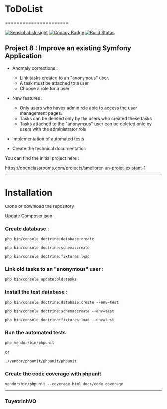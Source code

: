 # ToDoList
======================

[![SensioLabsInsight](https://insight.sensiolabs.com/projects/c2953a88-8f51-49a4-9915-d02305bb2da6/big.png)](https://insight.sensiolabs.com/projects/c2953a88-8f51-49a4-9915-d02305bb2da6)
[![Codacy Badge](https://api.codacy.com/project/badge/Grade/cea2c4823f5849a0bb6699b59bd8bb8e)](https://www.codacy.com/app/tuyetrinhvo/mytodolist?utm_source=github.com&amp;utm_medium=referral&amp;utm_content=tuyetrinhvo/mytodolist&amp;utm_campaign=Badge_Grade)
[![Build Status](https://travis-ci.org/tuyetrinhvo/mytodolist.svg?branch=master)](https://travis-ci.org/tuyetrinhvo/mytodolist)

## Project 8 : Improve an existing Symfony Application
            
   * Anomaly corrections : 
   
        * Link tasks created to an "anonymous" user.
        * A task must be attached to a user
        * Choose a role for a user
        
   * New features :
   
        * Only users who haves admin role able to access the user management pages.
        * Tasks can be deleted only by the users who created these tasks
        * Tasks attached to the "anonymous" user can be deleted onle by users with the administrator role
       
   * Implementation of automated tests
   * Create the technical documentation



You can find the initial project here :

https://openclassrooms.com/projects/ameliorer-un-projet-existant-1

-------------------

# Installation

Clone or download the repository

Update Composer.json

### Create database :

    php bin/console doctrine:database:create

    php bin/console doctrine:schema:create

    php bin/console doctrine:fixtures:load
    
### Link old tasks to an "anonymous" user :

    php bin/console update:old:tasks
    
### Install the test database :  
  
    php bin/console doctrine:database:create --env=test
    
    php bin/console doctrine:schema:create --env=test
    
    php bin/console doctrine:fixtures:load --env=test
 
 ### Run the automated tests
 
    php vendor/bin/phpunit
 or
 
    ./vendor/phpunit/phpunit/phpunit
    
### Create the code coverage with phpunit

    vendor/bin/phpunit --coverage-html docs/code-coverage
    
 --------------
 
 ### TuyetrinhVO